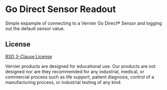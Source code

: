 # Go Direct Sensor Readout

Simple expample of connecting to a Vernier Go Direct® Sensor and logging out the default sensor value.

## License

[BSD 3-Clause License](../../LICENSE)

Vernier products are designed for educational use. Our products are not designed nor are they recommended for any industrial, medical, or commercial process such as life support, patient diagnosis, control of a manufacturing process, or industrial testing of any kind.

